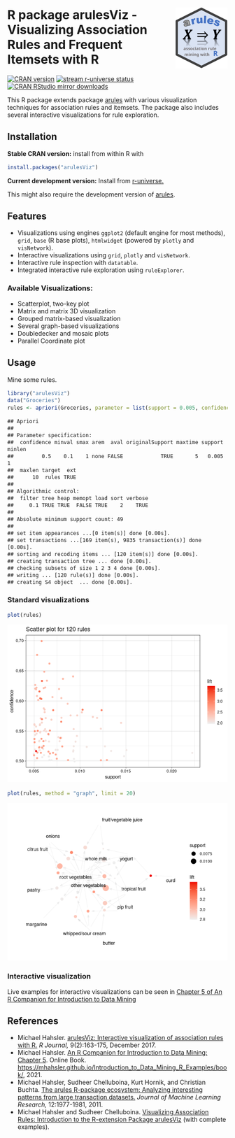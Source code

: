 
# <img src='man/figures/logo.svg' align="right" height="139" /> R package arulesViz - Visualizing Association Rules and Frequent Itemsets with R

[![CRAN
version](http://www.r-pkg.org/badges/version/arulesViz)](https://CRAN.R-project.org/package=arulesViz)
[![stream r-universe
status](https://mhahsler.r-universe.dev/badges/arulesViz)](https://mhahsler.r-universe.dev/ui#package:arulesViz)
[![CRAN RStudio mirror
downloads](http://cranlogs.r-pkg.org/badges/grand-total/arulesViz)](https://CRAN.R-project.org/package=arulesViz)

This R package extends package
[arules](https://github.com/mhahsler/arules) with various visualization
techniques for association rules and itemsets. The package also includes
several interactive visualizations for rule exploration.

## Installation

**Stable CRAN version:** install from within R with

``` r
install.packages("arulesViz")
```

**Current development version:** Install from
[r-universe.](https://mhahsler.r-universe.dev/ui#package:arulesViz)

This might also require the development version of
[arules](https://github.com/mhahsler/arules).

## Features

-   Visualizations using engines `ggplot2` (default engine for most
    methods), `grid`, `base` (R base plots), `htmlwidget` (powered by
    `plotly` and `visNetwork`).
-   Interactive visualizations using `grid`, `plotly` and `visNetwork`.
-   Interactive rule inspection with `datatable`.
-   Integrated interactive rule exploration using `ruleExplorer`.

### Available Visualizations:

-   Scatterplot, two-key plot
-   Matrix and matrix 3D visualization
-   Grouped matrix-based visualization
-   Several graph-based visualizations
-   Doubledecker and mosaic plots
-   Parallel Coordinate plot

## Usage

Mine some rules.

``` r
library("arulesViz")
data("Groceries")
rules <- apriori(Groceries, parameter = list(support = 0.005, confidence = 0.5))
```

    ## Apriori
    ## 
    ## Parameter specification:
    ##  confidence minval smax arem  aval originalSupport maxtime support minlen
    ##         0.5    0.1    1 none FALSE            TRUE       5   0.005      1
    ##  maxlen target  ext
    ##      10  rules TRUE
    ## 
    ## Algorithmic control:
    ##  filter tree heap memopt load sort verbose
    ##     0.1 TRUE TRUE  FALSE TRUE    2    TRUE
    ## 
    ## Absolute minimum support count: 49 
    ## 
    ## set item appearances ...[0 item(s)] done [0.00s].
    ## set transactions ...[169 item(s), 9835 transaction(s)] done [0.00s].
    ## sorting and recoding items ... [120 item(s)] done [0.00s].
    ## creating transaction tree ... done [0.00s].
    ## checking subsets of size 1 2 3 4 done [0.00s].
    ## writing ... [120 rule(s)] done [0.00s].
    ## creating S4 object  ... done [0.00s].

### Standard visualizations

``` r
plot(rules)
```

![](inst/README_files/scatterplot-1.png)<!-- -->

``` r
plot(rules, method = "graph", limit = 20)
```

![](inst/README_files/graph-1.png)<!-- -->

### Interactive visualization

Live examples for interactive visualizations can be seen in [Chapter 5
of An R Companion for Introduction to Data
Mining](https://mhahsler.github.io/Introduction_to_Data_Mining_R_Examples/book/association-analysis-basic-concepts-and-algorithms.html#interactive-visualizations)

## References

-   Michael Hahsler. [arulesViz: Interactive visualization of
    association rules with
    R.](https://journal.r-project.org/archive/2017/RJ-2017-047/RJ-2017-047.pdf)
    *R Journal,* 9(2):163-175, December 2017.
-   Michael Hahsler. [An R Companion for Introduction to Data Mining:
    Chapter
    5](https://mhahsler.github.io/Introduction_to_Data_Mining_R_Examples/book/association-analysis-basic-concepts-and-algorithms.html).
    Online Book.
    <https://mhahsler.github.io/Introduction_to_Data_Mining_R_Examples/book/>,
    2021.
-   Michael Hahsler, Sudheer Chelluboina, Kurt Hornik, and Christian
    Buchta. [The arules R-package ecosystem: Analyzing interesting
    patterns from large transaction
    datasets.](https://jmlr.csail.mit.edu/papers/v12/hahsler11a.html)
    *Journal of Machine Learning Research,* 12:1977-1981, 2011.
-   Michael Hahsler and Sudheer Chelluboina. [Visualizing Association
    Rules: Introduction to the R-extension Package
    arulesViz](https://cran.r-project.org/package=arulesViz/vignettes/arulesViz.pdf)
    (with complete examples).

